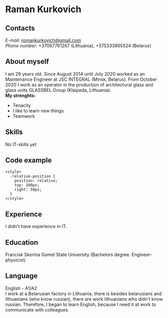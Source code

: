 # Raman Kurkovich #
## Contacts ##
_E-mail:_ romankurkovich@gmail.com  
_Phone number:_ +37067761267 (Lithuania), +375333865524 (Belarus)
## About myself ##
I am 29 years old. Since August 2014 until July 2020 worked as an Maintenance Engineer at JSC INTEGRAL (Minsk, Belarus).  From October 2020 I work as an operator in the production of architectural glass and glass units GLASSBEL Group (Klaipeda, Lithuania).  
**My strenghts:**
* Tenacity
* I like to learn new things
* Teamwork
## Skills ##
No IT-skills _yet_
## Code example ##

```
<style>
  .relative-position {
    position: relative;
    top: 100px;
    right: 50px;
  }
</style>
```
## Experience ##
I didn't have experience in IT.
## Education ##
Francisk Skorina Gomel State University (Bachelors degree. Engineer-physicist) 
## Language ##
English - A1/A2  
I work at a Belarusian factory in Lithuania, there is besides belarusians and lithuanians (who know russian), there are work lithuanians who didn't know russian. Therefore, I began to learn English, because I need it at work to communicate with colleagues.
